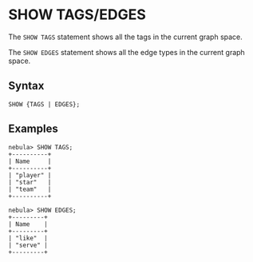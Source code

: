 # SHOW TAGS/EDGES

The `SHOW TAGS` statement shows all the tags in the current graph space.

The `SHOW EDGES` statement shows all the edge types in the current graph space.

## Syntax

```ngql
SHOW {TAGS | EDGES};
```

## Examples

```ngql
nebula> SHOW TAGS;
+----------+
| Name     |
+----------+
| "player" |
| "star"   |
| "team"   |
+----------+

nebula> SHOW EDGES;
+---------+
| Name    |
+---------+
| "like"  |
| "serve" |
+---------+
```
